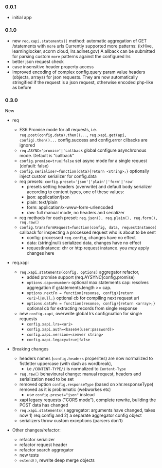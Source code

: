 ### 0.0.1

- initial app

### 0.1.0

- new `req.xapi.statements()` method: automatic aggregation of GET /statements with `more` urls
Currently supported more patterns: (lxHive, learninglocker, scorm cloud, lrs.adlnet.gov)
A allback can be submitted for parsing custom `more` patterns against the configured lrs
- better json request check
- case insensitive header property access
- Improved encoding of complex config.query param value headers (objects, arrays) for json requests.
They are now automatically stringified if the request is a json request, otherwise encoded php-like as before

### 0.3.0

New

* req
    - ES6 Promise mode for all requests, i.e. `req.post(config,data).then()...`, `req.xapi.get(api, config).then()...` config.success and config.error cllbacks are ignored
    - `req.ASYNC='promise'|'callback` global configure asynchronous mode. Default is "callback"
    - `config.promise=true|false` set async mode for a single request (default: false)
    - `config.serialiser=function(data){return <string>;}` optionally inject custom serializer for config.data
    - req presets: `config.preset='json'|'plain'|'form'|'raw'`
        - presets setting headers (overwrite) and default body serializer according to content types, one of these values:
        - json:     application/json
        - plain:    text/plain
        - form:     application/x-www-form-urlencoded
        - raw:      full manual mode, no headers and serializer
    - req methods for each preset: `req.json(), req.plain(), req.form(), req.raw()`
    - `config.transformRequest=function(config, data, requestInstance)` callback for inspecting a processed request who is about to be sent
        - config: processed `req.config`, changes have no effect
        - data: (string|null) serialized data, changes have no effect
        - requestInstance: xhr or http request instance. you *may* apply changes here

* req.xapi
    - `req.xapi.statements(config, options)` aggregator refactor,
        - added promise support (req.AYSYNC|config.promise)
        - `options.cap=<number>` optional max statements cap: resolves aggregation if gstatements.length >= cap.
        - `options.nextFn = function(resonse, config){return <uri>l|null;}` optional cb for compiling next request uri
        - `options.dataFn = function(resonse, config){return <array>;}`  optional cb for extracting records from single response
    - new `config.xapi`, overwrite global lrs configruation for single requests
        - `config.xapi.lrs=<uri>`
        - `config.xapi.auth=<base64(user:password)>`
        - `config.xapi.version=<semver string>`
        - `config.xapi.legacy=true|false`

* Breaking changes
    - headers names (`config.headers` properites) are now normalized to fistletter uppercase (with dash as wordbreak),
        - i.e `/CONTENT-TYPE/i` is normalized to `Content-Type`
    - `req.raw()` behavioural change: manual request, headers and serialization need to be set
    - removed option `config.responseType` (based on xhr.responseType) removed as it is problematic (webworkes etc)
        - use `config.preset="json"` instead
    - xapi legacy requests ("CORS mode"), complete rewrite, building the POST data has changed
    - `req.xapi.statements()` aggregator: arguments have changed, takes now 1) req.config and 2) a separate aggregator config object
    - serializers throw custom exceptions (parsers don't)

* Other changes/refactor:
    - refactor serializer
    - refactor request header
    - refactor search aggregator
    - new tests
    - `extend()`, rewrite deep merge objects
